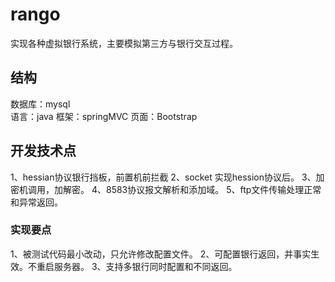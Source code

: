 

# rango
 实现各种虚拟银行系统，主要模拟第三方与银行交互过程。


## 结构

数据库：mysql<br>
语言：java
框架：springMVC
页面：Bootstrap

## 开发技术点

1、hessian协议银行挡板，前置机前拦截
2、socket 实现hession协议后。
3、加密机调用，加解密。
4、8583协议报文解析和添加域。
5、ftp文件传输处理正常和异常返回。

### 实现要点
1、被测试代码最小改动，只允许修改配置文件。
2、可配置银行返回，并事实生效。不重启服务器。
3、支持多银行同时配置和不同返回。
